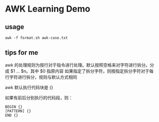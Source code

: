 # AWK Learning Demo

## usage 

```shell
awk -f format.sh awk-case.txt
```

## tips for me

awk 的处理规则为按行对于指令进行处理。默认按照空格来对字符进行拆分。分成 $1 ... $n。其中 $0 指原内容
如果指定了拆分字符，则按指定拆分字符对于每行字符进行拆分，规则与默认方式相同

awk 默认执行代码块是 {}

如果有前后分别执行的代码段，则：
```
BEGIN {}
[PATTERN] {}
END {}
```